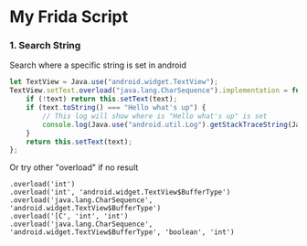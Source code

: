 # My Frida Script

### 1. Search String

Search where a specific string is set in android

```javascript
let TextView = Java.use("android.widget.TextView");
TextView.setText.overload("java.lang.CharSequence").implementation = function (text) {
    if (!text) return this.setText(text);
    if (text.toString() === "Hello what's up") {
        // This log will show where is "Hello what's up" is set
        console.log(Java.use("android.util.Log").getStackTraceString(Java.use("java.lang.Exception").$new()));
    }
    return this.setText(text);
};
```

Or try other "overload" if no result

```
.overload('int')
.overload('int', 'android.widget.TextView$BufferType')
.overload('java.lang.CharSequence', 'android.widget.TextView$BufferType')
.overload('[C', 'int', 'int')
.overload('java.lang.CharSequence', 'android.widget.TextView$BufferType', 'boolean', 'int')
```
